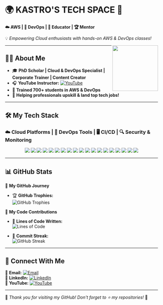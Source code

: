 # 🌍 KASTRO'S TECH SPACE 🚀  
**☁️ AWS | 🔧 DevOps | 🎥 Educator | 🏆 Mentor**  

💡 *Empowering Cloud enthusiasts with hands-on AWS & DevOps classes!*  

<img src="https://media.licdn.com/dms/image/v2/D5603AQHJB_lF1d9OSw/profile-displayphoto-shrink_800_800/profile-displayphoto-shrink_800_800/0/1718971147172?e=1747267200&v=beta&t=L6h8BKPXRbbMoB99LcotWilLrK4llQ-y6wd6q9ZAHnQ" width="150" height="150" align="right" />

---

## 👨‍🎓 About Me  
- 🎓 **PhD Scholar | Cloud & DevOps Specialist | Corporate Trainer | Content Creator**  
- 🎧 **YouTube Instructor:** [![YouTube](https://img.shields.io/badge/-Learn%20With%20KASTRO-FF0000?style=flat-square&logo=youtube&logoColor=white)](https://www.youtube.com/@LearnWithKASTRO)  
- 🚀 **Trained 700+ students in AWS & DevOps**  
- 🌟 **Helping professionals upskill & land top tech jobs!**  

---

## 🛠️ My Tech Stack  

### **☁️ Cloud Platforms | 🔧 DevOps Tools | 🖥️ CI/CD | 🔍 Security & Monitoring**  

<p align="center">  
  <img src="https://img.shields.io/badge/AWS-232F3E?style=for-the-badge&logo=amazonaws&logoColor=white">  
  <img src="https://img.shields.io/badge/Azure-0078D4?style=for-the-badge&logo=microsoftazure&logoColor=white">  
  <img src="https://img.shields.io/badge/Git-F05032?style=for-the-badge&logo=git&logoColor=white">  
  <img src="https://img.shields.io/badge/GitHub-181717?style=for-the-badge&logo=github&logoColor=white">  
  <img src="https://img.shields.io/badge/Jenkins-D24939?style=for-the-badge&logo=jenkins&logoColor=white">  
  <img src="https://img.shields.io/badge/Maven-C71A36?style=for-the-badge&logo=apachemaven&logoColor=white">  
  <img src="https://img.shields.io/badge/Tomcat-F8DC75?style=for-the-badge&logo=apachetomcat&logoColor=black">  
  <img src="https://img.shields.io/badge/Nginx-009639?style=for-the-badge&logo=nginx&logoColor=white">  
  <img src="https://img.shields.io/badge/Docker-2496ED?style=for-the-badge&logo=docker&logoColor=white">  
  <img src="https://img.shields.io/badge/Kubernetes-326CE5?style=for-the-badge&logo=kubernetes&logoColor=white">  
  <img src="https://img.shields.io/badge/Ansible-EE0000?style=for-the-badge&logo=ansible&logoColor=white">  
  <img src="https://img.shields.io/badge/Terraform-623CE4?style=for-the-badge&logo=terraform&logoColor=white">  
  <img src="https://img.shields.io/badge/Nexus-2D72D9?style=for-the-badge&logo=sonatype&logoColor=white">  
  <img src="https://img.shields.io/badge/JFrog-41BF47?style=for-the-badge&logo=jfrog&logoColor=white">  
  <img src="https://img.shields.io/badge/SonarQube-4E9BCD?style=for-the-badge&logo=sonarqube&logoColor=white">  
  <img src="https://img.shields.io/badge/Trivy-F45B69?style=for-the-badge&logo=aqua&logoColor=white">  
  <img src="https://img.shields.io/badge/OWASP-000000?style=for-the-badge&logo=owasp&logoColor=white">  
  <img src="https://img.shields.io/badge/Docker%20Scout-2496ED?style=for-the-badge&logo=docker&logoColor=white">  
  <img src="https://img.shields.io/badge/JIRA-0052CC?style=for-the-badge&logo=jira&logoColor=white">  
</p>  

---

## 📊 GitHub Stats  

📌 **My GitHub Journey**  
- 🏆 **GitHub Trophies:**  
  ![GitHub Trophies](https://github-profile-trophy.vercel.app/?username=KastroVKiran&theme=radical&margin-w=10)  

📌 **My Code Contributions**  
- 📝 **Lines of Code Written:**  
  ![Lines of Code](https://img.shields.io/badge/Total%20Lines%20of%20Code-1.5M%2B-blue?style=flat-square)  

- 📅 **Commit Streak:**  
  ![GitHub Streak](https://streak-stats.demolab.com?user=KastroVKiran&theme=radical)  

---

## 🔗 Connect With Me  

📧 **Email:** [![Email](https://img.shields.io/badge/Gmail-Contact%20Me-D14836?style=flat-square&logo=gmail&logoColor=white)](mailto:kastrokiran@gmail.com)  
🏢 **LinkedIn:** [![LinkedIn](https://img.shields.io/badge/LinkedIn-Connect-blue?style=flat-square&logo=linkedin)](https://www.linkedin.com/in/kastro-kiran/)  
🎥 **YouTube:** [![YouTube](https://img.shields.io/badge/YouTube-Subscribe-red?style=flat-square&logo=youtube)](https://www.youtube.com/@LearnWithKASTRO)  

---

🎉 *Thank you for visiting my GitHub! Don't forget to ⭐ my repositories!* 🚀  
